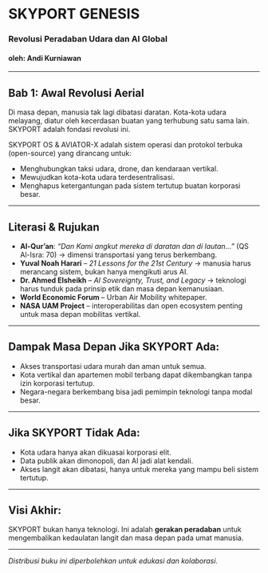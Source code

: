 # SKYPORT GENESIS  
### Revolusi Peradaban Udara dan AI Global  
#### oleh: Andi Kurniawan

---

## Bab 1: Awal Revolusi Aerial
Di masa depan, manusia tak lagi dibatasi daratan. Kota-kota udara melayang, diatur oleh kecerdasan buatan yang terhubung satu sama lain. SKYPORT adalah fondasi revolusi ini.

SKYPORT OS & AVIATOR-X adalah sistem operasi dan protokol terbuka (open-source) yang dirancang untuk:

- Menghubungkan taksi udara, drone, dan kendaraan vertikal.
- Mewujudkan kota-kota udara terdesentralisasi.
- Menghapus ketergantungan pada sistem tertutup buatan korporasi besar.

---

## Literasi & Rujukan

- **Al-Qur’an**: _“Dan Kami angkut mereka di daratan dan di lautan…”_ (QS Al-Isra: 70) → dimensi transportasi yang terus berkembang.
- **Yuval Noah Harari** – _21 Lessons for the 21st Century_ → manusia harus merancang sistem, bukan hanya mengikuti arus AI.
- **Dr. Ahmed Elsheikh** – _AI Sovereignty, Trust, and Legacy_ → teknologi harus tunduk pada prinsip etik dan masa depan kemanusiaan.
- **World Economic Forum** – Urban Air Mobility whitepaper.
- **NASA UAM Project** – interoperabilitas dan open ecosystem penting untuk masa depan mobilitas vertikal.

---

## Dampak Masa Depan Jika SKYPORT Ada:

- Akses transportasi udara murah dan aman untuk semua.
- Kota vertikal dan apartemen mobil terbang dapat dikembangkan tanpa izin korporasi tertutup.
- Negara-negara berkembang bisa jadi pemimpin teknologi tanpa modal besar.

---

## Jika SKYPORT Tidak Ada:

- Kota udara hanya akan dikuasai korporasi elit.
- Data publik akan dimonopoli, dan AI jadi alat kendali.
- Akses langit akan dibatasi, hanya untuk mereka yang mampu beli sistem tertutup.

---

## Visi Akhir:

SKYPORT bukan hanya teknologi. Ini adalah **gerakan peradaban** untuk mengembalikan kedaulatan langit dan masa depan pada umat manusia.

---

_Distribusi buku ini diperbolehkan untuk edukasi dan kolaborasi._

